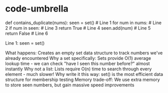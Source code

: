 # code-umbrella


def contains_duplicate(nums):
    seen = set()                       # Line 1
    for num in nums:                   # Line 2
        if num in seen:                # Line 3
            return True                # Line 4
        seen.add(num)                  # Line 5
    return False                       # Line 6

Line 1: seen = set()

What happens: Creates an empty set data structure to track numbers we've already encountered
Why a set specifically: Sets provide O(1) average lookup time - we can check "have I seen this number before?" almost instantly
Why not a list: Lists require O(n) time to search through every element - much slower!
Why write it this way: set() is the most efficient data structure for membership testing
Memory trade-off: We use extra memory to store seen numbers, but gain massive speed improvements
